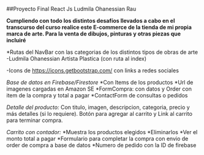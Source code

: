 

##Proyecto Final React Js
Ludmila Ohanessian Rau 


**Cumpliendo con todo los distintos desafíos llevados a cabo en el transcurso del curso realice este E-commerce de la tienda de mi propia marca de arte. Para la venta de dibujos, pinturas y otras piezas que incluiré**


*Rutas del NavBar con las categorias de los distintos tipos de obras de arte
-Ludmila Ohanessian Artista Plastica (con ruta al index)



-Icons de https://icons.getbootstrap.com/ con links a redes sociales 


*Base de datos en Firebase/Firestore*
*Con Items de los productos
*Url de imagenes cargadas en Amazon SE 
*FormCompra: con datos y Order con item de la compra y total a pagar
*ContactForm de consultas o pedidos


*Detalle del producto:*
Con titulo, imagen, descripcion, categoria, precio y más detalles (si lo requiere).
Botón para agregar al carrito y Link al carrito para terminar compra.


*Carrito con contador:*
*Muestra los productos elegidos
*Eliminarlos
*Ver el monto total a pagar
*Formulario para completar la compra con envio de order de compra a base de datos
*Numero de pedido con la ID de firebase





